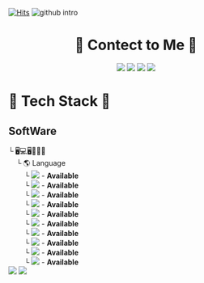 [![Hits](https://hits.seeyoufarm.com/api/count/incr/badge.svg?url=https%3A%2F%2Fgithub.com%2FKyongHwan-Kim&count_bg=%23784CFF&title_bg=%23555555&icon=angellist.svg&icon_color=%23FFFFFF&title=hits&edge_flat=true)](https://hits.seeyoufarm.com)
![github intro](https://user-images.githubusercontent.com/79563142/146736761-91852006-c894-4398-b12d-7b2b03ff385a.png)

<div align="center"><h1>💌 Contect to Me 💌</h1></div>
<div align="center">
<a href="https://www.instagram.com/kkenghwan/?hl=ko" target="_blank"><img src="https://img.shields.io/badge/Instagram-E4405F?style=flat-square&logo=Instagram&logoColor=white"/></a>
  <a href="https://www.youtube.com/channel/UCofJxbxI2hQELqQWGmKz2xA" target="_blank"><img src="https://img.shields.io/badge/YouTube-FF0000?style=flat-square&logo=Youtube&logoColor=white"/></a>
  <a href="https://github.com/KyongHwan-Kim" target="_blank"><img src="https://img.shields.io/badge/GitHub-181717?style=flat-square&logo=GitHub&logoColor=white"/></a>
<!--   <a href="https://blog.naver.com/dolkys123" target="_blank"><img src="https://img.shields.io/badge/Naver_Blog-03C75A?style=flat-square&logo=Naver&logoColor=white"/></a> -->
  <a href="https://mail.google.com/mail/u/0/#inbox?compose=new" target="_blank"><img src="https://img.shields.io/badge/kyounghwan1989@gmail.com-EA4335?style=flat-square&logo=Gmail&logoColor=white"/></a>
</div>
<h1>🔧 Tech Stack 🔧</h1>
<h2>SoftWare</h2>
<b>└ </b> 🖥💻🖥💾📕📂
</br>
&nbsp; &nbsp; <b>└ </b> 🌎 Language 
</br>
<div> &nbsp; &nbsp; &nbsp; &nbsp; └ <img src="https://img.shields.io/badge/C-A8B9CC?style=flat-square&logo=C&logoColor=white"/> - <b>Available</b> </div>
<div> &nbsp; &nbsp; &nbsp; &nbsp; └ <img src="https://img.shields.io/badge/C++-00599C?style=flat-square&logo=C++&logoColor=white"/> - <b>Available</b> </div>
<div> &nbsp; &nbsp; &nbsp; &nbsp; └ <img src="https://img.shields.io/badge/C Sharp-239120?style=flat-square&logo=CSharp&logoColor=white"/> - <b>Available</b> </div>
<div> &nbsp; &nbsp; &nbsp; &nbsp; └ <img src="https://img.shields.io/badge/Python-3766AB?style=flat-square&logo=Python&logoColor=white"/> - <b>Available</b> </div>
<div> &nbsp; &nbsp; &nbsp; &nbsp; └ <img src="https://img.shields.io/badge/Java-007396?style=flat-square&logo=java&logoColor=white"/> - <b>Available</b> </div>
<div> &nbsp; &nbsp; &nbsp; &nbsp; └ <img src="https://img.shields.io/badge/HTML5-E34F26?style=flat-square&logo=HTML5&logoColor=white"/> - <b>Available</b> </div>

<div> &nbsp; &nbsp; &nbsp; &nbsp; └ <img src="https://img.shields.io/badge/CSS3-1572B6?style=flat-square&logo=CSS3&logoColor=white"/> - <b>Available</b> </div>
<div> &nbsp; &nbsp; &nbsp; &nbsp; └ <img src="https://img.shields.io/badge/JavaScript-F7DF1E?style=flat-square&logo=JavaScript&logoColor=white"/> - <b>Available</b> </div>
<div> &nbsp; &nbsp; &nbsp; &nbsp; └ <img src="https://img.shields.io/badge/Dart-0175C2?style=flat-square&logo=Dart&logoColor=white"/> - <b>Available</b> </div>
<div> &nbsp; &nbsp; &nbsp; &nbsp; └ <img src="https://img.shields.io/badge/Markdown-000000?style=flat-square&logo=Markdown&logoColor=white"/> - <b>Available</b> </div>
<div> 
  
  
  <img src="https://github-readme-stats.vercel.app/api?username=KyongHwan-Kim&show_icons=true"> 
  <img src="https://github-readme-stats.vercel.app/api/top-langs/?username=KyongHwan-Kim&layout=compact">
</div>

